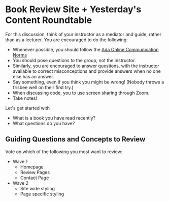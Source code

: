 # Book Review Site + Yesterday's Content Roundtable

For this discussion, think of your instructor as a mediator and guide,
rather than as a lecturer. You are encouraged to do the following:

* Whenever possible, you should follow the [Ada Online Communication
  Norms](https://learn-2.galvanize.com/cohorts/2036/blocks/882/content_files/00-welcome-to-ada/02-wk01-online-communication-norms.md)
* You should pose questions to the group, not the instructor.
* Similarly, you are encouraged to answer questions, with the
  instructor available to correct misconceptions and provide answers
  when no one else has an answer.
* Say something, even if you think you might be wrong! (Nobody throws
  a frisbee well on their first try.)
* When discussing code, you to use screen sharing through Zoom.
* Take notes!

Let's get started with
* What is a book you have read recently?
* What questions do you have?

## Guiding Questions and Concepts to Review

Vote on which of the following you most want to review:
* Wave 1
  * Homepage
  * Review Pages
  * Contact Page
* Wave 2
  * Site wide styling
  * Page specific styling
